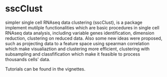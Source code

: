 # sscClust
simpler single cell RNAseq data clustering (sscClust), is a package implement mutilple functionalities which are basic procedures in single cell RNAseq data analysis, including variable genes identification, dimension reduction, clustering on reduced data. Also some new ideas were proposed, such as projecting data to a feature space using spearman correlation which make visualiaztion and clustering more efficient, clustering with subsampling and classfification which make it feasible to process thousands cells' data.

Tutorials can be found in the vignettes.
